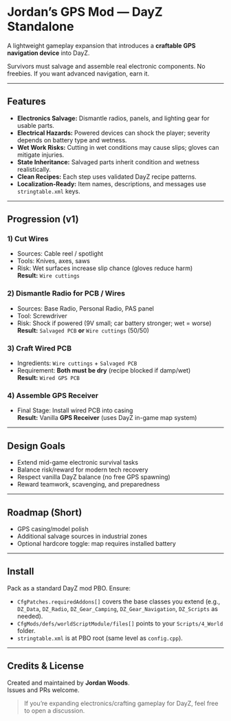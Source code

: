 # Jordan’s GPS Mod — DayZ Standalone

A lightweight gameplay expansion that introduces a **craftable GPS navigation device** into DayZ.

Survivors must salvage and assemble real electronic components. No freebies. If you want advanced navigation, earn it.

---

## Features

- **Electronics Salvage:** Dismantle radios, panels, and lighting gear for usable parts.
- **Electrical Hazards:** Powered devices can shock the player; severity depends on battery type and wetness.
- **Wet Work Risks:** Cutting in wet conditions may cause slips; gloves can mitigate injuries.
- **State Inheritance:** Salvaged parts inherit condition and wetness realistically.
- **Clean Recipes:** Each step uses validated DayZ recipe patterns.
- **Localization-Ready:** Item names, descriptions, and messages use `stringtable.xml` keys.

---

## Progression (v1)

### 1) Cut Wires
- Sources: Cable reel / spotlight  
- Tools: Knives, axes, saws  
- Risk: Wet surfaces increase slip chance (gloves reduce harm)  
**Result:** `Wire cuttings`

### 2) Dismantle Radio for PCB / Wires
- Sources: Base Radio, Personal Radio, PAS panel  
- Tool: Screwdriver  
- Risk: Shock if powered (9V small; car battery stronger; wet = worse)  
**Result:** `Salvaged PCB` **or** `Wire cuttings` (50/50)

### 3) Craft Wired PCB
- Ingredients: `Wire cuttings` + `Salvaged PCB`  
- Requirement: **Both must be dry** (recipe blocked if damp/wet)  
**Result:** `Wired GPS PCB`

### 4) Assemble GPS Receiver
- Final Stage: Install wired PCB into casing  
**Result:** Vanilla **GPS Receiver** (uses DayZ in-game map system)

---

## Design Goals

- Extend mid-game electronic survival tasks  
- Balance risk/reward for modern tech recovery  
- Respect vanilla DayZ balance (no free GPS spawning)  
- Reward teamwork, scavenging, and preparedness

---

## Roadmap (Short)

- GPS casing/model polish  
- Additional salvage sources in industrial zones  
- Optional hardcore toggle: map requires installed battery

---

## Install

Pack as a standard DayZ mod PBO. Ensure:
- `CfgPatches.requiredAddons[]` covers the base classes you extend (e.g., `DZ_Data`, `DZ_Radio`, `DZ_Gear_Camping`, `DZ_Gear_Navigation`, `DZ_Scripts` as needed).
- `CfgMods/defs/worldScriptModule/files[]` points to your `Scripts/4_World` folder.
- `stringtable.xml` is at PBO root (same level as `config.cpp`).

---

## Credits & License

Created and maintained by **Jordan Woods**.  
Issues and PRs welcome.

> If you’re expanding electronics/crafting gameplay for DayZ, feel free to open a discussion.

